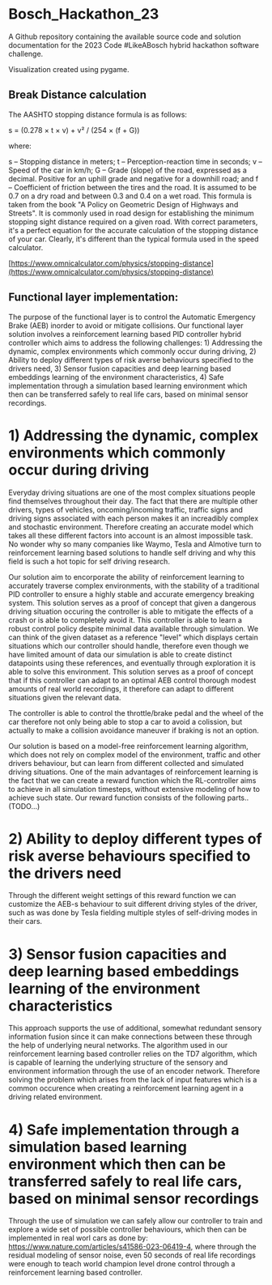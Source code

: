 # Bosch_Hackathon_23

A Github repository containing the available source code and solution documentation for the 2023 Code #LikeABosch hybrid hackathon software challenge.

Visualization created using pygame.

## Break Distance calculation
The AASHTO stopping distance formula is as follows:

s = (0.278 × t × v) + v² / (254 × (f + G))

where:

s – Stopping distance in meters;
t – Perception-reaction time in seconds;
v – Speed of the car in km/h;
G – Grade (slope) of the road, expressed as a decimal. Positive for an uphill grade and negative for a downhill road; and
f – Coefficient of friction between the tires and the road. It is assumed to be 0.7 on a dry road and between 0.3 and 0.4 on a wet road.
This formula is taken from the book "A Policy on Geometric Design of Highways and Streets". It is commonly used in road design for establishing the minimum stopping sight distance required on a given road. With correct parameters, it's a perfect equation for the accurate calculation of the stopping distance of your car. Clearly, it's different than the typical formula used in the speed calculator.

[https://www.omnicalculator.com/physics/stopping-distance](https://www.omnicalculator.com/physics/stopping-distance)


## Functional layer implementation:
The purpose of the functional layer is to control the Automatic Emergency Brake (AEB) inorder to avoid or mitigate collisions. Our functional layer solution involves a reinforcement learning based PID controller hybrid controller which aims to address the following challenges: 1) Addressing the dynamic, complex environments which commonly occur during driving, 2) Ability to deploy different types of risk averse behaviours specified to the drivers need, 3) Sensor fusion capacities and deep learning based embeddings learning of the environment characteristics, 4) Safe implementation through a simulation based learning environment which then can be transferred safely to real life cars, based on minimal sensor recordings.

# 1) Addressing the dynamic, complex environments which commonly occur during driving
Everyday driving situations are one of the most complex situations people find themselves throughout their day. The fact that there are multiple other drivers, types of vehicles, oncoming/incoming traffic, traffic signs and driving signs associated with each person makes it an increadibly complex and stochastic environment. Therefore creating an accurate model which takes all these different factors into account is an almost impossible task. No wonder why so many companies like Waymo, Tesla and Almotive turn to reinforcement learning based solutions to handle self driving and why this field is such a hot topic for self driving research.

Our solution aim to encorporate the ability of reinforcement learning to accurately traverse complex environments, with the stability of a traditional PID controller to ensure a highly stable and accurate emergency breaking system. This solution serves as a proof of concept that given a dangerous driving situation occuring the controller is able to mitigate the effects of a crash or is able to completely avoid it. This controller is able to learn a robust control policy despite minimal data available through simulation. We can think of the given dataset as a reference "level" which displays certain situations which our controller should handle, therefore even though we have limited amount of data our simulation is able to create distinct datapoints using these references, and eventually through exploration it is able to solve this environment. This solution serves as a proof of concept that if this controller can adapt to an optimal AEB control thorough modest amounts of real world recordings, it therefore can adapt to different situations given the relevant data.

The controller is able to control the throttle/brake pedal and the wheel of the car therefore not only being able to stop a car to avoid a colission, but actually to make a collision avoidance maneuver if braking is not an option.

Our solution is based on a model-free reinforcement learning algorithm, which does not rely on complex model of the environment, traffic and other drivers behaviour, but can learn from different collected and simulated driving situations. One of the main advantages of reinforcement learning is the fact that we can create a reward function which the RL-controller aims to achieve in all simulation timesteps, without extensive modeling of how to achieve such state. Our reward function consists of the following parts..(TODO...)

# 2) Ability to deploy different types of risk averse behaviours specified to the drivers need
Through the different weight settings of this reward function we can customize the AEB-s behaviour to suit different driving styles of the driver, such as was done by Tesla fielding multiple styles of self-driving modes in their cars.

# 3) Sensor fusion capacities and deep learning based embeddings learning of the environment characteristics
This approach supports the use of additional, somewhat redundant sensory information fusion since it can make connections between these through the help of underlying neural networks. The algorithm used in our reinforcement learning based controller relies on the TD7 algorithm, which is capable of learning the underlying structure of the sensory and environment information through the use of an encoder network. Therefore solving the problem which arises from the lack of input features which is a common occurence when creating a reinforcement learning agent in a driving related environment.

# 4) Safe implementation through a simulation based learning environment which then can be transferred safely to real life cars, based on minimal sensor recordings
Through the use of simulation we can safely allow our controller to train and explore a wide set of possible controller behaviours, which then can be implemented in real worl cars as done by: https://www.nature.com/articles/s41586-023-06419-4, where through the residual modeling of sensor noise, even 50 seconds of real life recordings were enough to teach world champion level drone control through a reinforcement learning based controller.  

